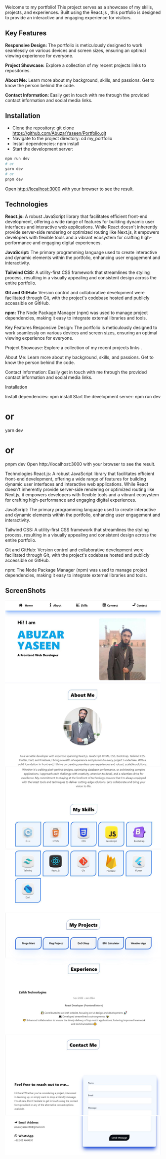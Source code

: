 Welcome to my portfolio! This project serves as a showcase of my skills, projects, and experiences. Built using the React.js , this portfolio is designed to provide an interactive and engaging experience for visitors.

## Key Features
**Responsive Design:** The portfolio is meticulously designed to work seamlessly on various devices and screen sizes, ensuring an optimal viewing experience for everyone.

**Project Showcase:** Explore a collection of my recent projects links to repositories.

**About Me:** Learn more about my background, skills, and passions. Get to know the person behind the code.

**Contact Information:** Easily get in touch with me through the provided contact information and social media links.

## Installation 
- Clone the repository: git clone https://github.com/AbuzarYaseen/Portfolio.git
- Navigate to the project directory: cd my_portfolio
- Install dependencies: npm install
- Start the development server:
```bash
npm run dev
# or
yarn dev
# or
pnpm dev
```

Open [http://localhost:3000](http://localhost:3000) with your browser to see the result.

## Technologies 
**React.js:**  A robust JavaScript library that facilitates efficient front-end development, offering a wide range of features for building dynamic user interfaces and interactive web applications. While React doesn't inherently provide server-side rendering or optimized routing like Next.js, it empowers developers with flexible tools and a vibrant ecosystem for crafting high-performance and engaging digital experiences.

**JavaScript:**  The primary programming language used to create interactive and dynamic elements within the portfolio, enhancing user engagement and interactivity.

**Tailwind CSS:**  A utility-first CSS framework that streamlines the styling process, resulting in a visually appealing and consistent design across the entire portfolio.

**Git and GitHub:**  Version control and collaborative development were facilitated through Git, with the project's codebase hosted and publicly accessible on GitHub.

**npm:** The Node Package Manager (npm) was used to manage project dependencies, making it easy to integrate external libraries and tools.

Key Features
Responsive Design: The portfolio is meticulously designed to work seamlessly on various devices and screen sizes, ensuring an optimal viewing experience for everyone.

Project Showcase: Explore a collection of my recent projects links .

About Me: Learn more about my background, skills, and passions. Get to know the person behind the code.

Contact Information: Easily get in touch with me through the provided contact information and social media links.

Installation

Install dependencies: npm install
Start the development server:
npm run dev
# or
yarn dev
# or
pnpm dev
Open http://localhost:3000 with your browser to see the result.

Technologies
React.js: A robust JavaScript library that facilitates efficient front-end development, offering a wide range of features for building dynamic user interfaces and interactive web applications. While React doesn't inherently provide server-side rendering or optimized routing like Next.js, it empowers developers with flexible tools and a vibrant ecosystem for crafting high-performance and engaging digital experiences.

JavaScript: The primary programming language used to create interactive and dynamic elements within the portfolio, enhancing user engagement and interactivity.

Tailwind CSS: A utility-first CSS framework that streamlines the styling process, resulting in a visually appealing and consistent design across the entire portfolio.

Git and GitHub: Version control and collaborative development were facilitated through Git, with the project's codebase hosted and publicly accessible on GitHub.

npm: The Node Package Manager (npm) was used to manage project dependencies, making it easy to integrate external libraries and tools.

## ScreenShots

![Screenshot](1.JPG)
![Screenshot](2.JPG)
![Screenshot](3.JPG)
![Screenshot](4.JPG)
![Screenshot](5.JPG)
![Screenshot](6.JPG)
![Screenshot](7.JPG)
![Screenshot](8.JPG)